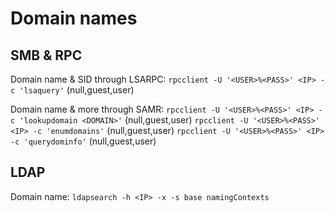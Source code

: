 # Domain names
## SMB & RPC
Domain name & SID through LSARPC:
`rpcclient -U '<USER>%<PASS>' <IP> -c 'lsaquery'` (null,guest,user)

Domain name & more through SAMR:
`rpcclient -U '<USER>%<PASS>' <IP> -c 'lookupdomain <DOMAIN>'` (null,guest,user)
`rpcclient -U '<USER>%<PASS>' <IP> -c 'enumdomains'` (null,guest,user)
`rpcclient -U '<USER>%<PASS>' <IP> -c 'querydominfo'` (null,guest,user)

## LDAP
Domain name:
`ldapsearch -h <IP> -x -s base namingContexts`